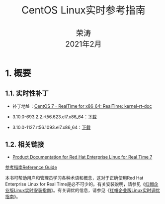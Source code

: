 <center><font size='6'>CentOS Linux实时参考指南</font></center>
<br/>
<br/>
<center><font size='5'>荣涛</font></center>
<center><font size='5'>2021年2月</font></center>
<br/>

# 1. 概要

## 1.1. 实时性补丁

* 补丁地址：[CentOS 7 - RealTime for x86_64: RealTime: kernel-rt-doc](https://linuxsoft.cern.ch/cern/centos/7/rt/x86_64/repoview/kernel-rt-doc.html)

* 3.10.0-693.2.2.rt56.623.el7.x86_64：[下载](https://linuxsoft.cern.ch/cern/centos/7/rt/x86_64/Packages/kernel-rt-doc-3.10.0-693.2.2.rt56.623.el7.noarch.rpm)
* 3.10.0-1127.rt56.1093.el7.x86_64：[下载](https://linuxsoft.cern.ch/cern/centos/7/rt/x86_64/Packages/kernel-rt-doc-3.10.0-1127.rt56.1093.el7.noarch.rpm)

## 1.2. 相关链接


* [Product Documentation for Red Hat Enterprise Linux for Real Time 7](https://access.redhat.com/documentation/en-us/red_hat_enterprise_linux_for_real_time/7/)

[参考指南Reference Guide](https://access.redhat.com/documentation/en-us/red_hat_enterprise_linux_for_real_time/7/html/reference_guide/)

本书可帮助用户和管理员学习各种术语和概念，这对于正确使用Red Hat Enterprise Linux for Real Time是必不可少的。有关安装说明，请参见《[红帽企业版Linux实时安装指南](https://access.redhat.com/documentation/en-US/Red_Hat_Enterprise_Linux_for_Real_Time/7/html/Installation_Guide/index.html)》。有关调优的信息，请参见《[红帽企业版Linux实时调优指南](https://access.redhat.com/documentation/en-US/Red_Hat_Enterprise_Linux_for_Real_Time/7/html/Tuning_Guide/index.html)》。